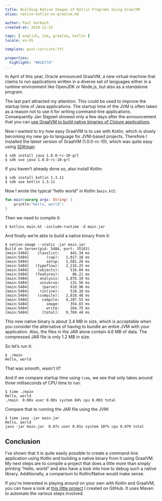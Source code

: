 ```yaml
---
title: Building Native Images of Kotlin Programs Using GraalVM
alias: native-kotlin-on-graalvm.md

author: Paul Vorbach
created-at: 2018-12-23

tags: [ english, jvm, graalvm, kotlin ]
locale: en-US

template: post-corristo.ftl

properties:
  highlight: "#02677d"
...
```


In April of this year, Oracle announced GraalVM, a new virtual machine that claims to run applications written in a
diverse set of languages either in a runtime environment like OpenJDK or Node.js, but also as a standalone program.

The last part attracted my attention. This could be used to improve the startup time of Java applications. The startup
time of the JVM is often taken as a reason not to use it for writing command-line applications. Consequently Jan Stępień
showed only a few days after the announcement that you can
[use GraalVM to build native binaries of Clojure applications][native-clojure].

[native-clojure]: https://www.innoq.com/en/blog/native-clojure-and-graalvm/

Now I wanted to try how easy GraalVM is to use with Kotlin, which is slowly becoming my new go-to language for JVM-based
projects. Therefore I installed the latest version of GraalVM (1.0.0-rc-10), which was quite easy using [SDKman]:

[SDKman]: https://sdkman.io/

~~~
$ sdk install java 1.0.0-rc-10-grl
$ sdk use java 1.0.0-rc-10-grl
~~~

If you haven’t already done so, also install Kotlin:

~~~
$ sdk install kotlin 1.3.11
$ sdk use kotlin 1.3.11
~~~

Now I wrote the typical “hello world” in Kotlin (`main.kt`):

~~~ kotlin
fun main(vararg args: String) {
    println("Hello, world")
}
~~~

Then we need to compile it:

~~~
$ kotlinc main.kt -include-runtime -d main.jar
~~~

And finally we’re able to build a native binary from it:

~~~
$ native-image --static -jar main.jar
Build on Server(pid: 5484, port: 35163)
[main:5484]    classlist:     441.34 ms
[main:5484]        (cap):   1,017.18 ms
[main:5484]        setup:   1,581.26 ms
[main:5484]   (typeflow):   2,216.25 ms
[main:5484]    (objects):     516.04 ms
[main:5484]   (features):      86.21 ms
[main:5484]     analysis:   2,876.19 ms
[main:5484]     universe:     131.56 ms
[main:5484]      (parse):     610.96 ms
[main:5484]     (inline):     518.10 ms
[main:5484]    (compile):   2,818.48 ms
[main:5484]      compile:   4,187.55 ms
[main:5484]        image:     354.83 ms
[main:5484]        write:     164.75 ms
[main:5484]      [total]:   9,769.44 ms
~~~

This new native binary is about 3.4 MB in size, which is acceptable when you consider the alternative of having to
bundle an entire JVM with your application. Also, the files in the JAR alone contain 4.6 MB of data. The compressed JAR
file is only 1.2 MB in size.

So let’s run it:

~~~
$ ./main
Hello, world
~~~

That was smooth, wasn’t it?

And if we compare startup time using `time`, we see that only takes around three milliseconds of CPU time to run:

~~~
$ time ./main
Hello, world
./main  0.00s user 0.00s system 84% cpu 0.003 total
~~~

Compare that to running the JAR file using the JVM:

~~~
$ time java -jar main.jar
Hello, world
java -jar main.jar  0.07s user 0.01s system 107% cpu 0.079 total
~~~

## Conclusion

I’ve shown that it is quite easily possible to create a command-line application using Kotlin and building a native
binary from it using GraalVM. My next steps are to compile a project that does a little more than simply printing
“Hello, world” and also have a look into how to debug such a native library. Additionally, a comparison to Kotlin/Native
would make sense.

If you're interested in playing around on your own with Kotlin and GraalVM, you can have a look at
[this little project](https://github.com/pvorb/graalvm-kotlin-native-image-sample) I created on GitHub. It uses Maven to
automate the various steps involved.
